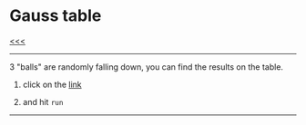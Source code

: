 
Gauss table
======

[<<<](https://github.com/ttltrk/PRG/blob/master/PY/APP/APPS_PY.MD)

---

3 "balls" are randomly falling down, you can find the results on the table.

1. click on the [link](https://repl.it/NL5o/0)

2. and hit ```run```

---

